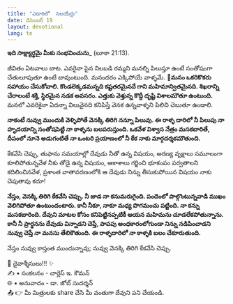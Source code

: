 ```yaml
---
title: "ఎడారిలో  సెలయేర్లు"
date: డిసెంబర్ 19
layout: devotional
lang: te
---
```

**ఇది సాక్ష్యార్థమై మీకు సంభవించును**_ (లూకా 21:13). 

జీవితం ఏటవాలు బాట. ఎవరైనా పైన నిలబడి రమ్మని మనల్ని పిలుస్తూ ఉంటే సంతోషంగా చేతులూపుతూ ఉంటే బావుంటుంది. మనందరం ఎక్కిపోయే వాళ్ళమే. 
**📖మనం ఒకరికొకరు సహాయం చేసుకోవాలి. కొండలెక్కడమన్నది కష్టతరమైనదే గాని మహిమాన్వితమైనది. శిఖరాన్ని చేరాలంటే శక్తి, స్థిరమైన నడక అవసరం. ఎత్తుకు వెళ్తున్న కొద్దీ దృష్టి విశాలమౌతూ ఉంటుంది.**
 మనలో ఎవరికైనా ఏదన్నా విలువైనది కనిపిస్తే వెనక ఉన్నవాళ్ళని పిలిచి చెబుతూ ఉండాలి.

**నాకంటే నువ్వు ముందుకి వెళ్ళిపోతే వెనక్కి తిరిగి నన్నూ పిలువు. ఈ రాళ్ళ దారిలో నీ పిలుపు నా హృదయాన్ని సంతోషపెట్టి నా కాళ్ళను బలపరుస్తుంది. ఒకవేళ విశ్వాస నేత్రం మసకబారితే, దీపంలో నూనె అడుగంటితే నా ఒంటరి ప్రయాణంలో నీ కేక నాకు మార్గదర్శకమౌతుంది.**

 కేకవేసి చెప్పు, తుఫాను సమయాల్లో దేవుడు నీతో ఉన్న విషయం, అరణ్య వృక్షాలు సమూలంగా కూలిపోతున్నవేళ నీకు తోడై ఉన్న విషయం, ఆకాశాలు గర్జించి భూకంపం పర్వతాలని కదిలించినవేళ, ప్రశాంత వాతావరణంలోకి ఆ దేవుడు నిన్ను తీసుకుపోయిన విషయం నాకు చెపుతావు కదూ! 

**నేస్తం, వెనక్కి తిరిగి కేకవేసి చెప్పు. నీ జాడ నా కనుమరుగైంది. పందెంలో పాల్గొంటున్నవాడి ముఖం వెలిగిపోతూ ఉంటుందంటారు. కానీ నీకూ, నాకూ మధ్య పొగమంచు పట్టింది. నా కన్ను మసకబారింది. దేవుని మాటల కోసం కనిపెట్టినప్పటికీ ఆయన మహిమను చూడలేకపోతున్నాను. కానీ నీ ప్రార్థనను దేవుడు విన్నాడని చెప్తే, పాపపు అంధకారంలోగుండా నిన్ను నడిపించాడని నువ్వు చెప్తే నా మనసు తేలికౌతుంది. ఈ రాళ్ళదారిలో నా కాళ్ళకి బలం చేకూరుతుంది.**

నేస్తం నువ్వు కాస్తంత ముందున్నావు; నువ్వు వెనక్కి తిరిగి కేకవేసి చెప్పు.

<div class="blessing">🙏 <span class="bless-text">దైవాశ్శీసులు!!!</span> ✨</div>

<div class="credit">✍️ <span class="credit-text">▪ సంకలనం - చార్లెస్ ఇ. కౌమన్</span></div>
<div class="credit">🌐 <span class="credit-text">▪ అనువాదం - డా. జోబ్ సుదర్శన్</span></div>


<div class="share">📤 👉 <span class="share-text">మీ మిత్రులకు share చేసి మీ వంతుగా దేవుని పని చేయండి.</span></div>
